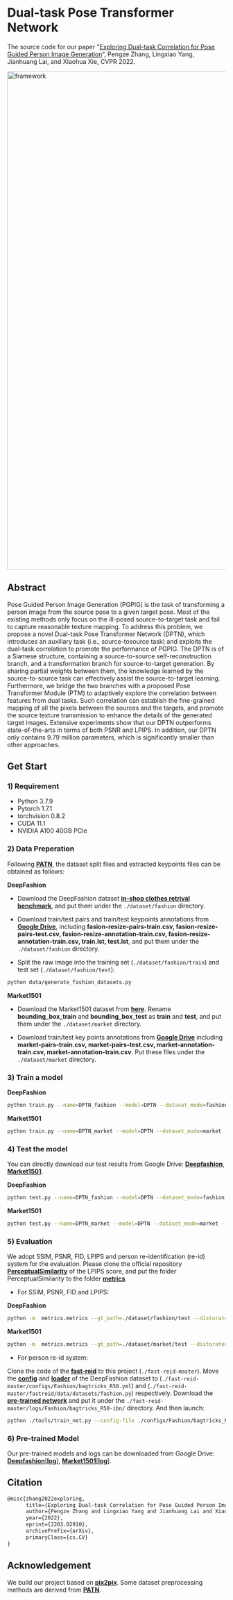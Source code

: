 # Dual-task Pose Transformer Network
The source code for our paper "[Exploring Dual-task Correlation for Pose Guided Person Image Generation](https://arxiv.org/pdf/2203.02910.pdf)“, Pengze Zhang, Lingxiao Yang, Jianhuang Lai, and Xiaohua Xie, CVPR 2022.

<img width="1148" alt="framework" src="https://user-images.githubusercontent.com/37894893/156797980-6387165c-3db8-48be-969f-011d3ecc3c05.png">

## Abstract

Pose Guided Person Image Generation (PGPIG) is the task of transforming a person image from the source pose to a given target pose. Most of the existing methods only focus on the ill-posed source-to-target task and fail to capture reasonable texture mapping. To address this problem, we propose a novel Dual-task Pose Transformer Network (DPTN), which introduces an auxiliary task (i.e., source-tosource task) and exploits the dual-task correlation to promote the performance of PGPIG. The DPTN is of a Siamese structure, containing a source-to-source self-reconstruction branch, and a transformation branch for source-to-target generation. By sharing partial weights between them, the knowledge learned by the source-to-source task can effectively assist the source-to-target learning. Furthermore, we bridge the two branches with a proposed Pose Transformer Module (PTM) to adaptively explore the correlation between features from dual tasks. Such correlation can establish the fine-grained mapping of all the pixels between the sources and the targets, and promote the source texture transmission to enhance the details of the generated target images. Extensive experiments show that our DPTN outperforms state-of-the-arts in terms of both PSNR and LPIPS. In addition, our DPTN only contains 9.79 million parameters, which is significantly smaller than other approaches.


## Get Start

### 1) Requirement

* Python 3.7.9
* Pytorch 1.7.1
* torchvision 0.8.2
* CUDA 11.1
* NVIDIA A100 40GB PCIe

### 2) Data Preperation

Following **[PATN](https://github.com/tengteng95/Pose-Transfer)**, the dataset split files and extracted keypoints files can be obtained as follows:

**DeepFashion**


* Download the DeepFashion dataset **[in-shop clothes retrival benchmark](http://mmlab.ie.cuhk.edu.hk/projects/DeepFashion/InShopRetrieval.html)**, and put them under the `./dataset/fashion` directory.

* Download train/test pairs and train/test keypoints annotations from **[Google Drive](https://drive.google.com/drive/folders/1qZDod3QDD7PaBxnNyHCuLBR7ftTSkSE1?usp=sharing)**, including **fasion-resize-pairs-train.csv, fasion-resize-pairs-test.csv, fasion-resize-annotation-train.csv, fasion-resize-annotation-train.csv, train.lst, test.lst**, and put them under the `./dataset/fashion` directory.

* Split the raw image into the training set (`./dataset/fashion/train`) and test set (`./dataset/fashion/test`):
``` bash
python data/generate_fashion_datasets.py
```

**Market1501**

* Download the Market1501 dataset from **[here](http://zheng-lab.cecs.anu.edu.au/Project/project_reid.html)**. Rename **bounding_box_train** and **bounding_box_test** as **train** and **test**, and put them under the `./dataset/market` directory.

* Download train/test key points annotations from **[Google Drive](https://drive.google.com/drive/folders/1zzkimhX_D5gR1G8txTQkPXwdZPRcnrAx?usp=sharing)** including **market-pairs-train.csv, market-pairs-test.csv, market-annotation-train.csv, market-annotation-train.csv**. Put these files under the `./dataset/market` directory.

### 3) Train a model

**DeepFashion**
``` bash
python train.py --name=DPTN_fashion --model=DPTN --dataset_mode=fashion --dataroot=./dataset/fashion --batchSize 32 --gpu_id=0
```
**Market1501**

``` bash
python train.py --name=DPTN_market --model=DPTN --dataset_mode=market --dataroot=./dataset/market --dis_layers=3 --lambda_g=5 --lambda_rec 2 --t_s_ratio=0.8 --save_latest_freq=10400 --batchSize 32 --gpu_id=0
```

### 4) Test the model

You can directly download our test results from Google Drive: **[Deepfashion](https://drive.google.com/drive/folders/1Y_Ar7w_CAYRgG2gzBg2vfxTCCen7q7k2?usp=sharing)**, **[Market1501](https://drive.google.com/drive/folders/15UBWEtGAqYaoEREIIeIuD-P4dRgsys19?usp=sharing)**.

**DeepFashion**
``` bash
python test.py --name=DPTN_fashion --model=DPTN --dataset_mode=fashion --dataroot=./dataset/fashion --which_epoch latest --results_dir ./results/DPTN_fashion --batchSize 1 --gpu_id=0
```

**Market1501**

``` bash
python test.py --name=DPTN_market --model=DPTN --dataset_mode=market --dataroot=./dataset/market --which_epoch latest --results_dir=./results/DPTN_market  --batchSize 1 --gpu_id=0
``` 

### 5) Evaluation

We adopt SSIM, PSNR, FID, LPIPS and person re-identification (re-id) system for the evaluation. Please clone the official repository **[PerceptualSimilarity](https://github.com/richzhang/PerceptualSimilarity/tree/future)** of the LPIPS score, and put the folder PerceptualSimilarity to the folder **[metrics](https://github.com/PangzeCheung/Dual-task-Pose-Transformer-Network/tree/main/metrics)**.

* For SSIM, PSNR, FID and LPIPS:

**DeepFashion**
``` bash
python -m  metrics.metrics --gt_path=./dataset/fashion/test --distorated_path=./results/DPTN_fashion --fid_real_path=./dataset/fashion/train --name=./fashion
``` 

**Market1501**

``` bash
python -m  metrics.metrics --gt_path=./dataset/market/test --distorated_path=./results/DPTN_market --fid_real_path=./dataset/market/train --name=./market --market
``` 

* For person re-id system:

Clone the code of the **[fast-reid](https://github.com/JDAI-CV/fast-reid)** to this project (`./fast-reid-master`). Move the **[config](https://drive.google.com/file/d/1xWCnNpcNrgjEMDKuK29Gre3sYEE1yWTV/view?usp=sharing)** and **[loader](https://drive.google.com/file/d/1axMKB7QlYQgo7f1ZWigTh3uLIDvXRxro/view?usp=sharing)** of the DeepFashion dataset to (`./fast-reid-master/configs/Fashion/bagtricks_R50.yml`) and (`./fast-reid-master/fastreid/data/datasets/fashion.py`) respectively. Download the **[pre-trained network](https://drive.google.com/file/d/1Co6NVWN6OSqPVUd7ut8xCwsQQDIOcypV/view?usp=sharing)** and put it under the `./fast-reid-master/logs/Fashion/bagtricks_R50-ibn/` directory. And then launch:

``` bash
python ./tools/train_net.py --config-file ./configs/Fashion/bagtricks_R50.yml --eval-only MODEL.WEIGHTS ./logs/Fashion/bagtricks_R50-ibn/model_final.pth MODEL.DEVICE "cuda:0"
``` 

### 6) Pre-trained Model

Our pre-trained models and logs can be downloaded from Google Drive: **[Deepfashion](https://drive.google.com/drive/folders/12Ufr8jkOwAIGVEamDedJy_ZWPvJZn8WG?usp=sharing)**[**[log](https://drive.google.com/drive/folders/16ZYYl_jVdK8E9FtnQi6oi6JGfBuD2jCt?usp=sharing)**], **[Market1501](https://drive.google.com/drive/folders/1YY_U2pMzLrZMTKoK8oBkMylR6KXnZJKP?usp=sharing)**[**[log](https://drive.google.com/drive/folders/1ujlvhz7JILULRVRJsLruT9ZAz2JCT74G?usp=sharing)**].

## Citation

```tex
@misc{zhang2022exploring,
      title={Exploring Dual-task Correlation for Pose Guided Person Image Generation}, 
      author={Pengze Zhang and Lingxiao Yang and Jianhuang Lai and Xiaohua Xie},
      year={2022},
      eprint={2203.02910},
      archivePrefix={arXiv},
      primaryClass={cs.CV}
}
```
## Acknowledgement 

We build our project based on **[pix2pix](https://github.com/junyanz/pytorch-CycleGAN-and-pix2pix)**. Some dataset preprocessing methods are derived from **[PATN](https://github.com/tengteng95/Pose-Transfer)**.

